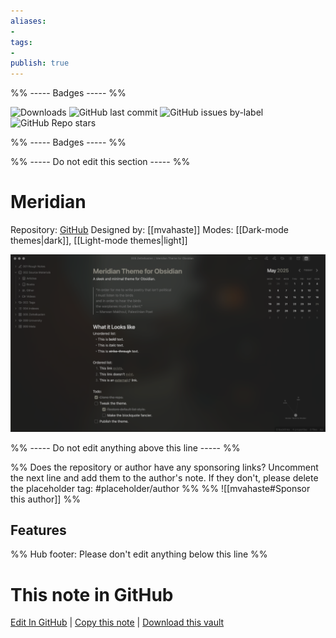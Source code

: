 ```yaml
---
aliases:
- 
tags: 
- 
publish: true
---
```


%% ----- Badges ----- %%

![Downloads](https://img.shields.io/badge/downloads-2353-573E7A?style=for-the-badge&logo=)
![GitHub last commit](https://img.shields.io/github/last-commit/mvahaste/meridian?color=573E7A&label=last%20update&logo=github&style=for-the-badge)
![GitHub issues by-label](https://img.shields.io/github/issues/mvahaste/meridian/help%20wanted?color=573E7A&logo=github&style=for-the-badge) 
![GitHub Repo stars](https://img.shields.io/github/stars/mvahaste/meridian?color=573E7A&logo=github&style=for-the-badge)

%% ----- Badges ----- %%

%% ----- Do not edit this section ----- %%

# Meridian

Repository: [GitHub](https://github.com/mvahaste/meridian)
Designed by: [[mvahaste]]
Modes: [[Dark-mode themes|dark]], [[Light-mode themes|light]]



![screenshot](https://github.com/mvahaste/meridian/raw/HEAD/preview.png)

%% ----- Do not edit anything above this line ----- %% 

%% Does the repository or author have any sponsoring links? Uncomment the next line and add them to the author's note. If they don't, please delete the placeholder tag: #placeholder/author %%
%% ![[mvahaste#Sponsor this author]] %%


## Features



%% Hub footer: Please don't edit anything below this line %%

# This note in GitHub

<span class="git-footer">[Edit In GitHub](https://github.dev/obsidian-community/obsidian-hub/blob/main/02%20-%20Community%20Expansions/02.05%20All%20Community%20Expansions/Themes/Meridian.md "git-hub-edit-note") | [Copy this note](https://raw.githubusercontent.com/obsidian-community/obsidian-hub/main/02%20-%20Community%20Expansions/02.05%20All%20Community%20Expansions/Themes/Meridian.md "git-hub-copy-note") | [Download this vault](https://github.com/obsidian-community/obsidian-hub/archive/refs/heads/main.zip "git-hub-download-vault") </span>
